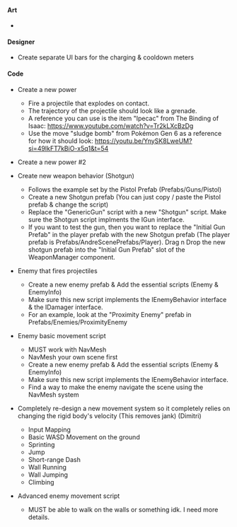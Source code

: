 
#### Art
-

#### Designer
- Create separate UI bars for the charging & cooldown meters

#### Code
- Create a new power
	- Fire a projectile that explodes on contact.
	- The trajectory of the projectile should look like a grenade.
	- A reference you can use is the item "Ipecac" from The Binding of Isaac: <https://www.youtube.com/watch?v=Tr2kLXcBzDg>
	- Use the move "sludge bomb" from Pokémon Gen 6 as a reference for how it should look: <https://youtu.be/YnySK8LweUM?si=49IkFT7kBiO-x5q1&t=54>
- Create a new power #2
- Create new weapon behavior (Shotgun)
	- Follows the example set by the Pistol Prefab (Prefabs/Guns/Pistol)
	- Create a new Shotgun prefab (You can just copy / paste the Pistol prefab & change the script)
	- Replace the "GenericGun" script with a new "Shotgun" script. Make sure the Shotgun script implments the IGun interface.
	- If you want to test the gun, then you want to replace the "Initial Gun Prefab" in the player prefab with the new Shotgun prefab (The player prefab is Prefabs/AndreScenePrefabs/Player). Drag n Drop the new shotgun prefab into the "Initial Gun Prefab" slot of the WeaponManager component.

- Enemy that fires projectiles
	- Create a new enemy prefab & Add the essential scripts (Enemy & EnemyInfo)
	- Make sure this new script implements the IEnemyBehavior interface & the IDamager interface.
	- For an example, look at the "Proximity Enemy" prefab in Prefabs/Enemies/ProximityEnemy

- Enemy basic movement script
	- MUST work with NavMesh
	- NavMesh your own scene first
	- Create a new enemy prefab & Add the essential scripts (Enemy & EnemyInfo)
	- Make sure this new script implements the IEnemyBehavior interface.
	- Find a way to make the enemy navigate the scene using the NavMesh system

- Completely re-design a new movement system so it completely relies on changing the rigid body's velocity (This removes jank) (Dimitri)
	- Input Mapping
	- Basic WASD Movement on the ground
	- Sprinting
	- Jump
	- Short-range Dash
	- Wall Running
	- Wall Jumping
	- Climbing

- Advanced enemy movement script
	- MUST be able to walk on the walls or something idk. I need more details.
